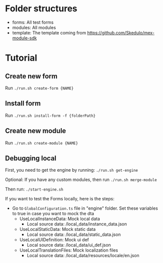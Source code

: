 # Folder structures
- forms: All test forms
- modules: All modules
- template: The template coming from https://github.com/Skedulo/mex-module-sdk

# Tutorial
## Create new form
Run `./run.sh create-form {NAME}`

## Install form
Run `./run.sh install-form -f {folderPath}`

## Create new module
Run `./run.sh create-module {NAME}`

## Debugging local
First, you need to get the engine by running:
`./run.sh get-engine`

Optional: If you have any custom modules, then run
`./run.sh merge-module`

Then run:
`./start-engine.sh`

If you want to test the Forms locally, here is the steps:
- Go to `GlobalConfiguration.ts` file in "engine" folder. Set these variables to true in case you want to mock the dta
    - UseLocalInstanceData: Mock local data
        - Local source data: /local_data/instance_data.json
    - UseLocalStaticData: Mock static data
        - Local source data: /local_data/static_data.json
    - UseLocalUIDefinition: Mock ui def
        -  Local source data: /local_data/ui_def.json
    - UseLocalTranslationFiles: Mock localization files
        - Local source data: /local_data/resources/locale/en.json
